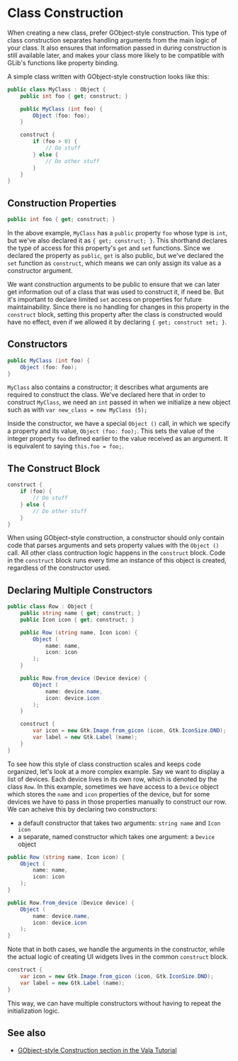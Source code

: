 # Class Construction

When creating a new class, prefer GObject-style construction. This type of class construction separates handling arguments from the main logic of your class. It also ensures that information passed in during construction is still available later, and makes your class more likely to be compatible with GLib's functions like property binding.

A simple class written with GObject-style construction looks like this:

```csharp
public class MyClass : Object {
    public int foo { get; construct; }

    public MyClass (int foo) {
        Object (foo: foo);
    }

    construct {
        if (foo > 0) {
            // Do stuff
        } else {
            // Do other stuff
        }
    }
}
```

## Construction Properties

```csharp
public int foo { get; construct; }
```

In the above example, `MyClass` has a `public` property `foo` whose type is `int`, but we've also declared it as `{ get; construct; }`. This shorthand declares the type of access for this property's `get` and `set` functions. Since we declared the property as `public`, `get` is also public, but we've declared the `set` function as `construct`, which means we can only assign its value as a constructor argument. 

We want construction arguments to be public to ensure that we can later get information out of a class that was used to construct it, if need be. But it's important to declare limited `set` access on properties for future maintainability. Since there is no handling for changes in this property in the `construct` block, setting this property after the class is constructed would have no effect, even if we allowed it by declaring `{ get; construct set; }`.

## Constructors

```csharp
public MyClass (int foo) {
    Object (foo: foo);
}
```

`MyClass` also contains a constructor; it describes what arguments are required to construct the class. We've declared here that in order to construct `MyClass`, we need an `int` passed in when we initialize a new object such as with `var new_class = new MyClass (5);`


Inside the constructor, we have a special `Object ()` call, in which we specify a property and its value, `Object (foo: foo);`. This sets the value of the integer property `foo` defined earlier to the value received as an argument. It is equivalent to saying `this.foo = foo;`.

## The Construct Block

```csharp
construct {
    if (foo) {
        // Do stuff
    } else {
        // Do other stuff
    }
}
```

When using GObject-style construction, a constructor should only contain code that parses arguments and sets property values with the `Object ()` call. All other class contruction logic happens in the `construct` block. Code in the `construct` block runs every time an instance of this object is created, regardless of the constructor used.

## Declaring Multiple Constructors

```csharp
public class Row : Object {
    public string name { get; construct; }
    public Icon icon { get; construct; }

    public Row (string name, Icon icon) {
        Object (
            name: name,
            icon: icon
        );
    }

    public Row.from_device (Device device) {
        Object (
            name: device.name,
            icon: device.icon
        );
    }

    construct {
        var icon = new Gtk.Image.from_gicon (icon, Gtk.IconSize.DND);
        var label = new Gtk.Label (name);
    }
}
```

To see how this style of class construction scales and keeps code organized, let's look at a more complex example. Say we want to display a list of devices. Each device lives in its own row, which is denoted by the class `Row`. In this example, sometimes we have access to a `Device` object which stores the `name` and `icon` properties of the device, but for some devices we have to pass in those properties manually to construct our row. We can acheive this by declaring two constructors:

- a default constructor that takes two arguments: `string name` and `Icon icon`
- a separate, named constructor which takes one argument: a `Device` object

```csharp
public Row (string name, Icon icon) {
    Object (
        name: name,
        icon: icon
    );
}

public Row.from_device (Device device) {
    Object (
        name: device.name,
        icon: device.icon
    );
}
```

Note that in both cases, we handle the arguments in the constructor, while the actual logic of creating UI widgets lives in the common `construct` block.

```csharp
construct {
    var icon = new Gtk.Image.from_gicon (icon, Gtk.IconSize.DND);
    var label = new Gtk.Label (name);
}
```

This way, we can have multiple constructors without having to repeat the initialization logic.

## See also

- [GObject-style Construction section in the Vala Tutorial](https://wiki.gnome.org/Projects/Vala/Tutorial#GObject-Style_Construction)
